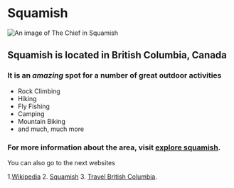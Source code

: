 # Squamish

![An image of The Chief in Squamish](https://www.insidevancouver.ca/wp-content/uploads/2016/07/Discover-the-Outdoors-Squamish-Chief6.jpg)

## Squamish is located in British Columbia, Canada

### It is an _amazing_ spot for a number of **great** outdoor activities

* Rock Climbing
* Hiking
* Fly Fishing
* Camping
* Mountain Biking
* and much, much more

### For more information about the area, visit [explore squamish](https://www.exploresquamish.com/).


You can also go to the next websites

1.[Wikipedia](https://en.wikipedia.org/wiki/Squamish,_British_Columbia)
2. [Squamish](https://squamish.ca/)
3. [Travel British Columbia](https://www.travel-british-columbia.com/vancouver-coast-mountains/sea-to-sky-country/squamish/).
